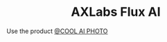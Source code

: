 <h1 align="center">AXLabs Flux AI</h1>

Use the product <a href="https://app.coolaiphoto.com"> @COOL AI PHOTO</a>
